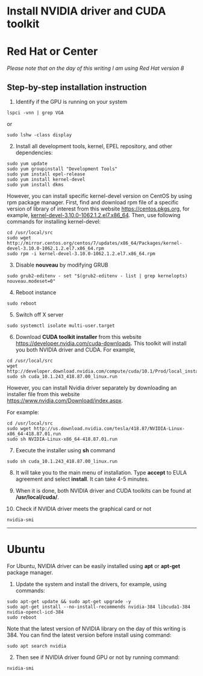 # Install NVIDIA driver and CUDA toolkit

# Red Hat or Center

*Please note that on the day of this writing I am using Red Hat version 8*

## Step-by-step installation instruction

1. Identify if the GPU is running on your system
```
lspci -vnn | grep VGA
```

or

```
sudo lshw -class display
```

2. Install all development tools, kernel, EPEL repository, and other dependencies:
```
sudo yum update
sudo yum groupinstall "Development Tools"
sudo yum install epel-release
sudo yum install kernel-devel
sudo yum install dkms
```

However, you can install specific kernel-devel version on CentOS by using rpm package manager. First, find and download rpm file of a specific version of library of interest from this website https://centos.pkgs.org, for example, [kernel-devel-3.10.0-1062.1.2.el7.x86_64](https://centos.pkgs.org/7/centos-updates-x86_64/kernel-devel-3.10.0-1062.1.2.el7.x86_64.rpm.html). Then, use following commands for installing kernel-devel:

```
cd /usr/local/src
sudo wget http://mirror.centos.org/centos/7/updates/x86_64/Packages/kernel-devel-3.10.0-1062.1.2.el7.x86_64.rpm
sudo rpm -i kernel-devel-3.10.0-1062.1.2.el7.x86_64.rpm
```

3. Disable **nouveau** by modifying GRUB

```
sudo grub2-editenv - set "$(grub2-editenv - list | grep kernelopts) nouveau.modeset=0"
```

4. Reboot instance

```
sudo reboot
```

5. Switch off X server

```
sudo systemctl isolate multi-user.target
```

6. Download **CUDA toolkit installer** from this website https://developer.nvidia.com/cuda-downloads. This toolkit will install you both NVIDIA driver and CUDA. For example,

```
cd /usr/local/src
wget http://developer.download.nvidia.com/compute/cuda/10.1/Prod/local_installers/cuda_10.1.243_418.87.00_linux.run
sudo sh cuda_10.1.243_418.87.00_linux.run
```

However, you can install Nvidia driver separately by downloading an installer file from this website https://www.nvidia.com/Download/index.aspx.

For example:

```
cd /usr/local/src
sudo wget http://us.download.nvidia.com/tesla/418.87/NVIDIA-Linux-x86_64-418.87.01.run
sudo sh NVIDIA-Linux-x86_64-418.87.01.run
```

7. Execute the installer using **sh** command

```
sudo sh cuda_10.1.243_418.87.00_linux.run
```

8. It will take you to the main menu of installation. Type **accept** to EULA agreement and select **install**. It can take 4-5 minutes.

9. When it is done, both NVIDIA driver and CUDA toolkits can be found at **/usr/local/cuda/**.

10. Check if NVIDIA driver meets the graphical card or not

```
nvidia-smi
```

---

# Ubuntu

For Ubuntu, NVIDIA driver can be easily installed using **apt** or **apt-get** package manager.

1. Update the system and install the drivers, for example, using commands:
```
sudo apt-get update && sudo apt-get upgrade -y
sudo apt-get install --no-install-recommends nvidia-384 libcuda1-384 nvidia-opencl-icd-384
sudo reboot
```

Note that the latest version of NVIDIA library on the day of this writing is 384. You can find the latest version before install using command:
```
sudo apt search nvidia
```

2. Then see if NVIDIA driver found GPU or not by running command:
```
nvidia-smi
```
